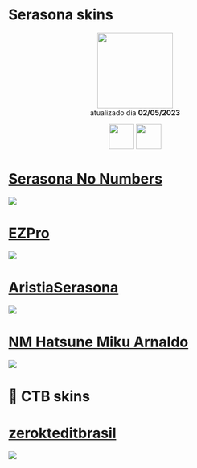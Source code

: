 # Serasona skins

<p align="center">
   <a href="https://osu.ppy.sh/users/17728999">
    <img src="https://a.ppy.sh/17728999"
         width="150"
         height="150">
   </a>
<br>
  atualizado dia
  <b> 02/05/2023 </b>
</p>
   <p align="center">
   <a href="https://twitter.com/serasona_">
  <img src="https://i.imgur.com/PUQ5uWf.png" 
       width="50" 
       height="50"></a>
     <a href="https://www.twitch.tv/Serasona">
  <img src="https://i.imgur.com/HM030lk.png" 
       width="50" 
       height="50"></a>
<br>
   </p>

# [Serasona No Numbers](https://github.com/Yumiih/Skins/raw/main/serasona/Serasona_No_Numbers.osk)
[![](https://osu.ppy.sh/ss/19056569/527b)](https://github.com/Yumiih/Skins/raw/main/serasona/Serasona_No_Numbers.osk)

# [EZPro](https://github.com/Yumiih/Skins/raw/main/serasona/EZPro.osk)
[![](https://osu.ppy.sh/ss/19056571/31e4)](https://github.com/Yumiih/Skins/raw/main/serasona/EZPro.osk)

# [AristiaSerasona](https://github.com/Yumiih/Skins/blob/main/serasona/AristiaSerasona.osk)
[![](https://osu.ppy.sh/ss/18577915/6506)](https://github.com/Yumiih/Skins/blob/main/serasona/AristiaSerasona.osk)

# [NM Hatsune Miku Arnaldo](https://drive.google.com/file/d/1HJt6rxHIn2x9YRWA3AKNbe_3zmauLaIM/view)
[![](https://osu.ppy.sh/ss/18577917/8219)](https://drive.google.com/file/d/1HJt6rxHIn2x9YRWA3AKNbe_3zmauLaIM/view)

# 🍉 CTB skins

# [zerokteditbrasil](https://github.com/Yumiih/Skins/raw/main/serasona/-_zerokteditbrasil.osk)
[![](https://osu.ppy.sh/ss/18561020/d40f)](https://github.com/Yumiih/Skins/raw/main/serasona/-_zerokteditbrasil.osk)
